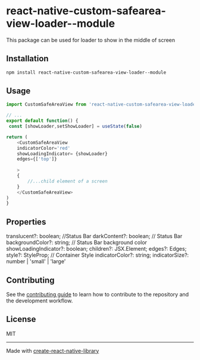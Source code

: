 # react-native-custom-safearea-view-loader--module

This package can be used for loader to show in the middle of screen

## Installation

```sh
npm install react-native-custom-safearea-view-loader--module
```

## Usage

```js
import CustomSafeAreaView from 'react-native-custom-safearea-view-loader--module';;

// ...
export default function() {
 const [showLoader,setShowLoader] = useState(false)

return (
    <CustomSafeAreaView 
    indicatorColor='red' 
    showLoadingIndicator= {showLoader} 
    edges={['top']}
    
    >
    {
        //...child element of a screen
    }
    </CustomSafeAreaView>
)
}

```
## Properties
 translucent?: boolean; //Status Bar
 darkContent?: boolean; // Status Bar
 backgroundColor?: string; // Status Bar background color
 showLoadingIndicator?: boolean;
 children?: JSX.Element;
 edges?: Edges;
 style?: StyleProp<ViewStyle>; // Container Style
 indicatorColor?: string;
 indicatorSize?: number | 'small' | 'large'

## Contributing

See the [contributing guide](CONTRIBUTING.md) to learn how to contribute to the repository and the development workflow.

## License

MIT

---

Made with [create-react-native-library](https://github.com/callstack/react-native-builder-bob)
